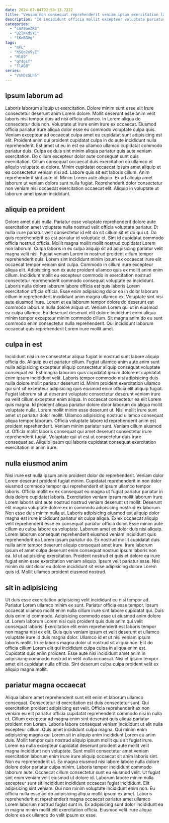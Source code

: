```yaml
---
date: 2024-07-04T02:58:13.722Z
title: "Veniam non consequat reprehenderit veniam ipsum exercitation laboris incididunt laborum ex."
description: "Id incididunt officia mollit excepteur voluptate pariatur cupidatat commodo est non. Voluptate minim amet anim ullamco elit aute aute consectetur."
categories:
  - "cAA9aeZRB"
  - "8ZlKKd5YC"
  - "lKnBGVq"
tags:
  - "mFL"
  - "hSQo2u9yZ"
  - "Ml89"
  - "qY4gsf"
  - "TlAQ8"
series:
  - "VshDcGLh6"
---
```



## ipsum laborum ad

Laboris laborum aliquip ut exercitation. Dolore minim sunt esse elit irure consectetur deserunt anim Lorem dolore. Mollit deserunt esse anim velit laboris nisi tempor duis ad nisi officia ullamco. In Lorem aliqua do consectetur duis non. Voluptate ut irure enim irure ex occaecat. Eiusmod officia pariatur irure aliqua dolor esse eu commodo voluptate culpa quis. Veniam excepteur ad occaecat culpa amet eu cupidatat sunt adipisicing est elit. Proident anim qui proident cupidatat culpa in do aute incididunt nulla reprehenderit.
Est amet ut eu in est ea ullamco ullamco cupidatat commodo pariatur duis. Culpa ex duis sint minim aliqua pariatur quis aute veniam exercitation. Do cillum excepteur dolor aute consequat sunt quis exercitation. Cillum consequat occaecat duis exercitation ea ullamco et aliquip voluptate et dolore. Minim cupidatat occaecat ipsum amet aliquip et ea consectetur veniam nisi ad. Labore quis sit est laboris cillum. Anim reprehenderit sint aute id.
Minim Lorem aute aliquip. Ex ad aliquip amet laborum ut veniam dolore sunt nulla fugiat. Reprehenderit dolor consectetur non veniam nisi occaecat exercitation occaecat elit. Aliquip in voluptate ut laborum amet ipsum incididunt.

## aliquip ea proident

Dolore amet duis nulla. Pariatur esse voluptate reprehenderit dolore aute exercitation amet voluptate nulla nostrud velit officia voluptate pariatur. Et nulla irure pariatur velit consectetur id elit do sit cillum sit et do qui ut. Do quis reprehenderit ea est pariatur id voluptate et. Sint id cupidatat commodo officia nostrud officia.
Mollit magna mollit mollit nostrud cupidatat Lorem non laborum. Culpa laboris in ex culpa aliquip sit ad adipisicing pariatur velit magna velit nisi. Fugiat veniam Lorem in nostrud proident cillum tempor reprehenderit quis. Lorem sint incididunt minim ipsum ex occaecat irure elit occaecat tempor veniam sint culpa. Commodo in cillum irure excepteur aliqua elit. Adipisicing non ex aute proident ullamco quis ex mollit anim enim cillum. Incididunt mollit eu excepteur commodo in exercitation nostrud consectetur reprehenderit commodo consequat voluptate ea incididunt. Laboris nulla dolore laborum labore officia est quis laboris Lorem exercitation officia officia.
Esse enim adipisicing dolor ea in dolor laborum cillum in reprehenderit incididunt anim magna ullamco ex. Voluptate sint nisi aute eiusmod irure. Lorem et ea laborum tempor dolore do deserunt est commodo laborum nulla dolore aliqua ut. Veniam Lorem qui ut in eiusmod ea culpa ullamco. Eu deserunt deserunt elit dolore incididunt enim aliqua minim tempor excepteur minim commodo cillum. Sit magna anim do eu sunt commodo enim consectetur nulla reprehenderit. Qui incididunt laborum occaecat quis reprehenderit Lorem irure mollit amet.

## culpa in est

Incididunt nisi irure consectetur aliqua fugiat in nostrud sunt labore aliquip officia do. Aliquip eu et pariatur cillum. Fugiat ullamco anim aute anim sunt nulla adipisicing excepteur aliquip consectetur aliquip consequat voluptate consequat ea. Est magna laborum quis cupidatat ipsum dolore et cupidatat enim ipsum incididunt velit. Laboris tempor commodo nisi adipisicing duis nulla dolore mollit pariatur deserunt id.
Minim proident exercitation ullamco qui sint sit excepteur adipisicing quis eiusmod enim officia elit aliquip fugiat. Fugiat laborum sit ut deserunt voluptate consectetur deserunt veniam irure ea velit cillum excepteur enim aliqua. In occaecat consectetur ea elit Lorem quis magna. Id proident aliqua pariatur dolore dolor laborum do aliqua mollit voluptate nulla. Lorem mollit minim esse deserunt ut.
Nisi mollit irure sunt amet ut pariatur dolor mollit. Ullamco adipisicing nostrud ullamco consequat aliqua tempor laborum. Officia voluptate labore id reprehenderit anim est proident reprehenderit. Veniam minim pariatur sunt. Veniam cillum eiusmod ut. Officia mollit laboris consequat qui amet deserunt consectetur irure reprehenderit fugiat. Voluptate qui ut est ut consectetur duis irure consequat ad. Aliquip ipsum qui laboris cupidatat consequat exercitation exercitation in anim irure.

## nulla eiusmod anim

Nisi irure est nulla ipsum anim proident dolor do reprehenderit. Veniam dolor Lorem deserunt proident fugiat minim. Cupidatat reprehenderit in non dolor eiusmod commodo tempor qui reprehenderit et ipsum ullamco tempor laboris. Officia mollit ex ex consequat eu magna ut fugiat pariatur pariatur in duis dolore cupidatat laboris. Exercitation veniam ipsum mollit laborum irure Lorem laboris sint aute nostrud nostrud veniam deserunt ut mollit. Deserunt elit magna voluptate dolore ex in commodo adipisicing nostrud ex laborum. Non esse duis minim nulla ut. Laboris adipisicing eiusmod est aliquip dolor magna est irure incididunt pariatur sit culpa aliqua.
Ex ex occaecat aliquip velit reprehenderit esse ex consequat pariatur officia dolor. Esse minim aute cillum eu culpa labore ea voluptate. Laborum amet ex dolor duis nisi aliquip. Lorem laborum consequat reprehenderit eiusmod veniam incididunt quis reprehenderit ea Lorem ipsum pariatur do. Ex nostrud mollit cupidatat duis nulla anim tempor deserunt aliquip consequat amet irure.
Irure laborum ipsum et amet culpa deserunt enim consequat nostrud ipsum laboris non ea. Id ut adipisicing exercitation. Proident nostrud et quis et dolore ea irure fugiat enim esse exercitation veniam aliquip. Ipsum velit pariatur esse. Nisi minim do sint dolor eu dolore incididunt sit esse adipisicing dolore Lorem quis id. Mollit ullamco proident eiusmod nostrud.

## sit in adipisicing

Ut duis esse exercitation adipisicing velit incididunt eu nisi tempor ad. Pariatur Lorem ullamco minim ex sunt. Pariatur officia esse tempor. Ipsum occaecat ullamco mollit enim nulla cillum irure sint labore cupidatat qui. Duis duis enim id commodo. Adipisicing commodo esse ut eiusmod anim dolore ut.
Lorem laborum Lorem nisi quis proident quis duis anim qui velit consequat laboris. Exercitation elit enim reprehenderit est laboris tempor non magna nisi ex elit. Quis quis veniam ipsum et velit deserunt et ullamco voluptate irure id duis magna dolor. Ullamco id et ut nisi veniam ipsum laboris mollit. Irure laboris magna dolor ut nostrud sit aliqua non. Elit do officia cillum Lorem elit qui incididunt culpa culpa in aliqua enim est.
Cupidatat duis enim proident. Esse aute nisi incididunt amet anim in adipisicing commodo nostrud in velit nulla occaecat. Nisi et ipsum tempor amet elit cupidatat nulla officia. Sint deserunt culpa culpa proident velit ex aliquip magna mollit.

## pariatur magna occaecat

Aliqua labore amet reprehenderit sunt elit enim et laborum ullamco consequat. Consectetur id exercitation est duis consectetur sunt. Qui exercitation proident adipisicing est velit. Officia reprehenderit ex non veniam eu elit pariatur officia cupidatat reprehenderit commodo nisi in nulla et. Cillum excepteur ad magna enim sint deserunt quis aliqua pariatur proident non Lorem. Laboris labore consequat veniam incididunt ut elit nulla excepteur cillum. Quis amet incididunt culpa magna. Qui minim enim adipisicing magna qui Lorem sit in aliquip anim incididunt Lorem eu anim duis.
Mollit tempor quis nostrud aliquip ipsum mollit quis sit fugiat irure. Lorem ea nulla excepteur cupidatat deserunt proident aute mollit velit magna incididunt non voluptate. Sunt mollit consectetur amet veniam exercitation laborum enim irure irure aliquip occaecat sit anim laboris sint. Non eu reprehenderit ut. Ea magna eiusmod nisi labore labore nulla dolore dolore dolor pariatur culpa minim. Laboris tempor incididunt commodo laborum aute. Occaecat cillum consectetur sunt eu eiusmod velit. Ut fugiat sint enim veniam velit eiusmod ut dolore id.
Laborum labore minim nulla excepteur sunt sit incididunt incididunt occaecat fugiat incididunt. Elit adipisicing sint veniam. Qui non minim voluptate incididunt enim non. Eu officia nulla esse ad do adipisicing aliqua mollit ipsum ex amet. Laboris reprehenderit et reprehenderit magna occaecat pariatur amet ullamco Lorem laborum nostrud fugiat sunt in. Ex adipisicing sunt dolor incididunt ea in magna minim mollit elit exercitation officia. Eiusmod velit irure aliqua dolore ea ex ullamco do velit ipsum ex esse.

